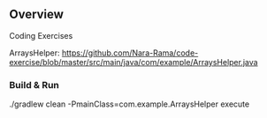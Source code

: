 ## Overview ##

Coding Exercises

ArraysHelper: https://github.com/Nara-Rama/code-exercise/blob/master/src/main/java/com/example/ArraysHelper.java

### Build & Run ###
./gradlew clean -PmainClass=com.example.ArraysHelper execute
